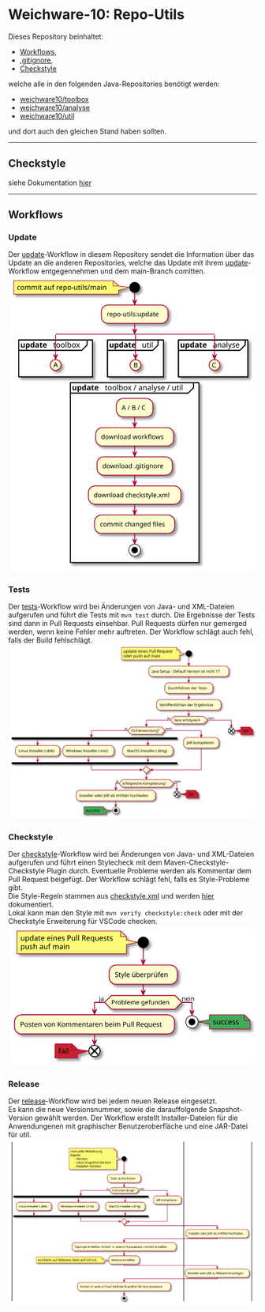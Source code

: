 # Weichware-10: Repo-Utils
Dieses Repository beinhaltet:
- [Workflows](workflows/),
- [.gitignore](.gitignore),
- [Checkstyle](checkstyle.xml)

welche alle in den folgenden Java-Repositories benötigt werden:
- [weichware10/toolbox](https://github.com/weichware10/toolbox)
- [weichware10/analyse](https://github.com/weichware10/analyse)
- [weichware10/util](https://github.com/weichware10/util)

und dort auch den gleichen Stand haben sollten.

---

## Checkstyle
siehe Dokumentation [hier](checkstyle.md)

---

## Workflows

### Update
Der [update](.github/workflows/update.yaml)-Workflow in diesem Repository sendet die Information über das Update an die anderen Repositories, welche das Update mit ihrem [update](workflows/update.yaml)-Workflow entgegennehmen und dem main-Branch comitten.  
![Activity-Diagramm update.yaml](diagrams/update.svg)

### Tests
Der [tests](workflows/tests.yaml)-Workflow wird bei Änderungen von Java- und XML-Dateien aufgerufen und führt die Tests mit `mvn test` durch. Die Ergebnisse der Tests sind dann in Pull Requests einsehbar. Pull Requests dürfen nur gemerged werden, wenn keine Fehler mehr auftreten. Der Workflow schlägt auch fehl, falls der Build fehlschlägt.  
![Activity-Diagramm tests.yaml](diagrams/tests.svg)

### Checkstyle
Der [checkstyle](workflows/checkstyle.yaml)-Workflow wird bei Änderungen von Java- und XML-Dateien aufgerufen und führt einen Stylecheck mit dem Maven-Checkstyle-Checkstyle Plugin durch. Eventuelle Probleme werden als Kommentar dem Pull Request beigefügt. Der Workflow schlägt fehl, falls es Style-Probleme gibt.  
Die Style-Regeln stammen aus [checkstyle.xml](checkstyle.xml) und werden [hier](checkstyle.md) dokumentiert.  
Lokal kann man den Style mit `mvn verify checkstyle:check` oder mit der Checkstyle Erweiterung für VSCode checken.  
![Activity-Diagramm checkstyle.yaml](diagrams/checkstyle.svg)

### Release
Der [release](workflows/release.yaml)-Workflow wird bei jedem neuen Release eingesetzt.  
Es kann die neue Versionsnummer, sowie die darauffolgende Snapshot-Version gewählt werden. Der Workflow erstellt Installer-Dateien für die Anwendungenen mit graphischer Benutzeroberfläche und eine JAR-Datei für util.  
![Activity-Diagramm release.yaml](diagrams/release.svg)

